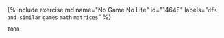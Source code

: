 {% include exercise.md name="No Game No Life" id="1464E" labels="`dfs and similar` `games` `math` `matrices`"  %}

```
TODO
```

